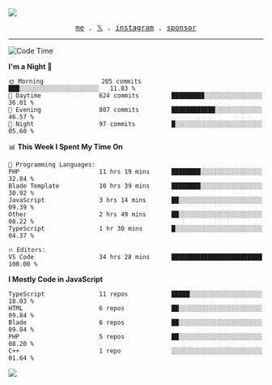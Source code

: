 <img style="bottom: 800px;" src="https://imgur.com/rilHVxA.png"/>
<p align="center">
  <samp>
    <a href="https://fayln.com">me</a> .
    <!-- <a href="https://fayln.com/projects">projects</a> . -->
    <a href="https://go.fayln.com/twitter">𝕏</a> .
    <a href="https://go.fayln.com/instagram">instagram</a> .
<!--     <a href="https://go.fayln.com/polywork">polywork</a> . -->
    <a href="https://github.com/sponsors/faridhnzz">sponsor</a>
  </samp>
</p>

---
<!--START_SECTION:waka-->
![Code Time](http://img.shields.io/badge/Code%20Time-2%2C631%20hrs%2020%20mins-blue)

**I'm a Night 🦉** 

```text
🌞 Morning                205 commits         ███░░░░░░░░░░░░░░░░░░░░░░   11.83 % 
🌆 Daytime                624 commits         █████████░░░░░░░░░░░░░░░░   36.01 % 
🌃 Evening                807 commits         ████████████░░░░░░░░░░░░░   46.57 % 
🌙 Night                  97 commits          █░░░░░░░░░░░░░░░░░░░░░░░░   05.60 % 
```


📊 **This Week I Spent My Time On** 

```text
💬 Programming Languages: 
PHP                      11 hrs 19 mins      ████████░░░░░░░░░░░░░░░░░   32.84 % 
Blade Template           10 hrs 39 mins      ████████░░░░░░░░░░░░░░░░░   30.92 % 
JavaScript               3 hrs 14 mins       ██░░░░░░░░░░░░░░░░░░░░░░░   09.39 % 
Other                    2 hrs 49 mins       ██░░░░░░░░░░░░░░░░░░░░░░░   08.22 % 
TypeScript               1 hr 30 mins        █░░░░░░░░░░░░░░░░░░░░░░░░   04.37 % 

🔥 Editors: 
VS Code                  34 hrs 28 mins      █████████████████████████   100.00 % 
```

**I Mostly Code in JavaScript** 

```text
TypeScript               11 repos            █████░░░░░░░░░░░░░░░░░░░░   18.03 % 
HTML                     6 repos             ██░░░░░░░░░░░░░░░░░░░░░░░   09.84 % 
Blade                    6 repos             ██░░░░░░░░░░░░░░░░░░░░░░░   09.84 % 
PHP                      5 repos             ██░░░░░░░░░░░░░░░░░░░░░░░   08.20 % 
C++                      1 repo              ░░░░░░░░░░░░░░░░░░░░░░░░░   01.64 % 
```




<!--END_SECTION:waka-->

![](https://hit.yhype.me/github/profile?user_id=29797712)
